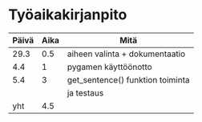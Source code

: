# Työaikakirjanpito

| Päivä         | Aika          | Mitä                               |
| ------------- | ------------- | -----------                        |
| 29.3          | 0.5           | aiheen valinta + dokumentaatio     |
| 4.4           | 1             | pygamen käyttöönotto               |
| 5.4           | 3             | get_sentence() funktion toiminta   |
|               |               | ja testaus                         |
| yht           | 4.5           |
